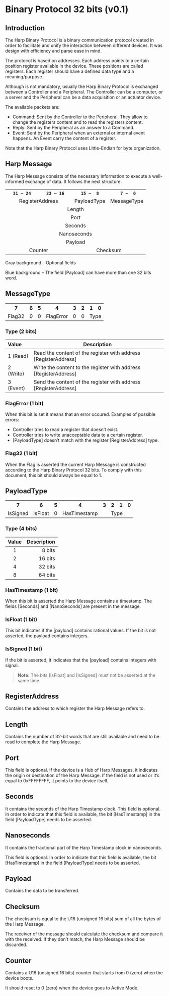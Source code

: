 # Binary Protocol 32 bits (v0.1)

## Introduction

The Harp Binary Protocol is a binary communication protocol created in order to facilitate and unify the interaction between different devices. It was design with efficiency and parse ease in mind.

The protocol is based on addresses. Each address points to a certain position register available in the device. These positions are called registers.  Each register should have a defined data type and a meaning/purpose.

Although is not mandatory, usually the Harp Binary Protocol is exchanged between a Controller and a Peripheral. The Controller can be a computer, or a server and the Peripheral can be a data acquisition or an actuator device.

The available packets are:
 * Command: Sent by the Controller to the Peripheral. They allow to change the registers content and to read the registers content.
 * Reply: Sent by the Peripheral as an answer to a Command.
 * Event: Sent by the Peripheral when an external or internal event happens. An Event carry the content of a register.

Note that the Harp Binary Protocol uses Little-Endian for byte organization.

## Harp Message

The Harp Message consists of the necessary information to execute a well-informed exchange of data. It follows the next structure.

<table>
<tr>
    <th><code>  31 &mdash; 24  </code></th>
    <th><code>  23 &mdash; 16  </code></th>
    <th><code>  15 &mdash;  8  </code></th>
    <th><code>   7 &mdash;  0  </code></th>
</tr>
<tr>
    <td align="center" colspan="2">RegisterAddress</td>
    <td align="center" colspan="1">PayloadType</td>
    <td align="center" colspan="1">MessageType</td>
</tr>
<tr><td align="center" colspan="4">Length</td></tr>
<tr><td align="center" colspan="4">Port</td></tr>
<tr><td align="center" colspan="4">Seconds</td></tr>
<tr><td align="center" colspan="4">Nanoseconds</td></tr>
<tr><td align="center" colspan="4">Payload</td></tr>
<tr>
    <td align="center" colspan="2">Counter</td>
    <td align="center" colspan="2">Checksum</td>
</tr>
</table>

Gray background – Optional fields

Blue background – The field [Payload] can have more than one 32 bits word.

## MessageType

<table>
<tr>
    <th align="center">7</th>
    <th align="center">6</th>
    <th align="center">5</th>
    <th align="center">4</th>
    <th align="center">3</th>
    <th align="center">2</th>
    <th align="center">1</th>
    <th align="center">0</th>
</tr>
<tr>
    <td align="center">Flag32</td>
    <td align="center">0</td>
    <td align="center">0</td>
    <td align="center">FlagError</td>
    <td align="center">0</td>
    <td align="center">0</td>
    <td align="center" colspan="2">Type</td>
</tr>
</table>

### Type (2 bits)

|   Value   |  Description  |
| :-------  |  ----------- |
| 1 (Read)  |  Read the content of the register with address [RegisterAddress]  |
| 2 (Write) |   Write the content to the register with address [RegisterAddress]     |
| 3 (Event) |   Send the content of the register with address [RegisterAddress]     |

### FlagError (1 bit)

When this bit is set it means that an error occured. Examples of possible errors:

 *  Controller tries to read a register that doesn’t exist.
 * Controller tries to write unacceptable data to a certain register.
 * [PayloadType] doesn’t match with the register [RegisterAddress] type.

### Flag32 (1 bit)

When the Flag is asserted the current Harp Message is constructed according to the Harp Binary Protocol 32 bits. To comply with this document, this bit should always be equal to 1.

## PayloadType

<table>
<tr>
    <th align="center">7</th>
    <th align="center">6</th>
    <th align="center">5</th>
    <th align="center">4</th>
    <th align="center">3</th>
    <th align="center">2</th>
    <th align="center">1</th>
    <th align="center">0</th>
</tr>
<tr>
    <td align="center">IsSigned</td>
    <td align="center">IsFloat</td>
    <td align="center">0</td>
    <td align="center">HasTimestamp</td>
    <td align="center" colspan="4">Type</td>
</tr>
</table>

### Type (4 bits)

|  Value  |  Description  |
| :-----: |  -----------: |
| 1       |    8 bits     |
| 2       |   16 bits     |
| 4       |   32 bits     |
| 8       |   64 bits     |

### HasTimestamp (1 bit)

When this bit is asserted the Harp Message contains a timestamp. The fields [Seconds] and [NanoSeconds] are present in the message.

### IsFloat (1 bit)

This bit indicates if the [payload] contains rational values. If the bit is not asserted, the payload contains integers.

### IsSigned (1 bit)

If the bit is asserted, it indicates that the [payload] contains integers with signal.

> **Note:** The bits [IsFloat] and [IsSigned] must not be asserted at the same time.

## RegisterAddress

Contains the address to which register the Harp Message refers to.

## Length

Contains the number of 32-bit words that are still available and need to be read to complete the Harp Message.

## Port

This field is optional. If the device is a Hub of Harp Messages, it indicates the origin or destination of the Harp Message. If the field is not used or it’s equal to 0xFFFFFFFF, it points to the device itself.

## Seconds

It contains the seconds of the Harp Timestamp clock. This field is optional. In order to indicate that this field is available, the bit [HasTimestamp] in the field [PayloadType] needs to be asserted.

## Nanoseconds

It contains the fractional part of the Harp Timestamp clock in nanoseconds.

This field is optional. In order to indicate that this field is available, the bit [HasTimestamp] in the field [PayloadType] needs to be asserted.

## Payload

Contains the data to be transferred.

## Checksum

The checksum is equal to the U16 (unsigned 16 bits) sum of all the bytes of the Harp Message.

The receiver of the message should calculate the checksum and compare it with the received. If they don’t match, the Harp Message should be discarded.

## Counter

Contains a U16 (unsigned 16 bits) counter that starts from 0 (zero) when the device boots.

It should reset to 0 (zero) when the device goes to Active Mode.

